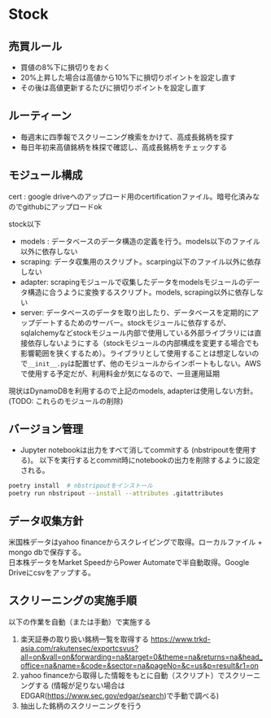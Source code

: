 # Stock

## 売買ルール
- 買値の8%下に損切りをおく
- 20%上昇した場合は高値から10%下に損切りポイントを設定し直す
- その後は高値更新するたびに損切りポイントを設定し直す

## ルーティーン
- 毎週末に四季報でスクリーニング検索をかけて、高成長銘柄を探す
- 毎日年初来高値銘柄を株探で確認し、高成長銘柄をチェックする

## モジュール構成

cert : google driveへのアップロード用のcertificationファイル。暗号化済みなのでgithubにアップロードok 

stock以下
- models : データベースのデータ構造の定義を行う。models以下のファイル以外に依存しない
- scraping: データ収集用のスクリプト。scarping以下のファイル以外に依存しない
- adapter: scrapingモジュールで収集したデータをmodelsモジュールのデータ構造に合うように変換するスクリプト。models, scraping以外に依存しない
- server: データベースのデータを取り出したり、データベースを定期的にアップデートするためのサーバー。stockモジュールに依存するが、sqlalchemyなどstockモジュール内部で使用している外部ライブラリには直接依存しないようにする（stockモジュールの内部構成を変更する場合でも影響範囲を狭くするため）。ライブラリとして使用することは想定しないので`__init__.py`は配置せず、他のモジュールからインポートもしない。AWSで使用する予定だが、利用料金が気になるので、一旦運用延期


現状はDynamoDBを利用するので上記のmodels, adapterは使用しない方針。(TODO: これらのモジュールの削除)

## バージョン管理

- Jupyter notebookは出力をすべて消してcommitする (nbstripoutを使用する)。
  以下を実行するとcommit時にnotebookの出力を削除するように設定される。
```bash
poetry install  # nbstripoutをインストール
poetry run nbstripout --install --attributes .gitattributes

```


## データ収集方針

米国株データはyahoo financeからスクレイピングで取得。ローカルファイル + mongo dbで保存する。  
日本株データをMarket SpeedからPower Automateで半自動取得。Google Driveにcsvをアップする。


##  スクリーニングの実施手順
以下の作業を自動（または手動）で実施する
1. 楽天証券の取り扱い銘柄一覧を取得する
   https://www.trkd-asia.com/rakutensec/exportcsvus?all=on&vall=on&forwarding=na&target=0&theme=na&returns=na&head_office=na&name=&code=&sector=na&pageNo=&c=us&p=result&r1=on
2. yahoo financeから取得した情報をもとに自動（スクリプト）でスクリーニングする
   (情報が足りない場合はEDGAR(https://www.sec.gov/edgar/search)で手動で調べる)
3. 抽出した銘柄のスクリーニングを行う
